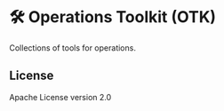 # 🛠️  Operations Toolkit (OTK)

Collections of tools for operations.

## License

Apache License version 2.0

